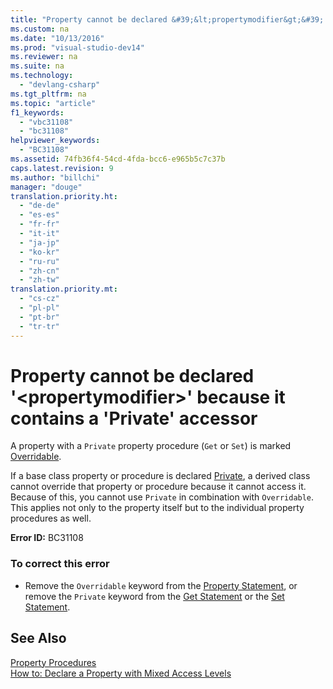 ```yaml
---
title: "Property cannot be declared &#39;&lt;propertymodifier&gt;&#39; because it contains a &#39;Private&#39; accessor"
ms.custom: na
ms.date: "10/13/2016"
ms.prod: "visual-studio-dev14"
ms.reviewer: na
ms.suite: na
ms.technology: 
  - "devlang-csharp"
ms.tgt_pltfrm: na
ms.topic: "article"
f1_keywords: 
  - "vbc31108"
  - "bc31108"
helpviewer_keywords: 
  - "BC31108"
ms.assetid: 74fb36f4-54cd-4fda-bcc6-e965b5c7c37b
caps.latest.revision: 9
ms.author: "billchi"
manager: "douge"
translation.priority.ht: 
  - "de-de"
  - "es-es"
  - "fr-fr"
  - "it-it"
  - "ja-jp"
  - "ko-kr"
  - "ru-ru"
  - "zh-cn"
  - "zh-tw"
translation.priority.mt: 
  - "cs-cz"
  - "pl-pl"
  - "pt-br"
  - "tr-tr"
---
```

# Property cannot be declared &#39;&lt;propertymodifier&gt;&#39; because it contains a &#39;Private&#39; accessor
A property with a `Private` property procedure (`Get` or `Set`) is marked [Overridable](../Topic/Overridable%20\(Visual%20Basic\).md).  
  
 If a base class property or procedure is declared [Private](../Topic/Private%20\(Visual%20Basic\).md), a derived class cannot override that property or procedure because it cannot access it. Because of this, you cannot use `Private` in combination with `Overridable`. This applies not only to the property itself but to the individual property procedures as well.  
  
 **Error ID:** BC31108  
  
### To correct this error  
  
-   Remove the `Overridable` keyword from the [Property Statement](../Topic/Property%20Statement.md), or remove the `Private` keyword from the [Get Statement](../Topic/Get%20Statement.md) or the [Set Statement](../Topic/Set%20Statement%20\(Visual%20Basic\).md).  
  
## See Also  
 [Property Procedures](../Topic/Property%20Procedures%20\(Visual%20Basic\).md)   
 [How to: Declare a Property with Mixed Access Levels](../Topic/How%20to:%20Declare%20a%20Property%20with%20Mixed%20Access%20Levels%20\(Visual%20Basic\).md)